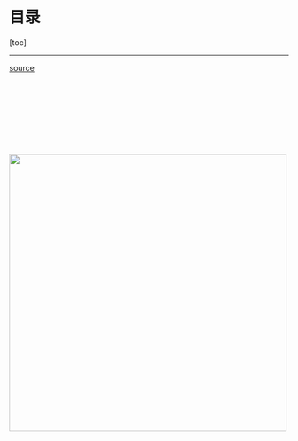 # 目录

[toc]

---

[source]()




















<br>
<br><br><br><br><br><br>


<u></u>

<img style="width:500px" src=""></img>


<style>
.red {
	color: red;
	font-weight: bold;
}


</style>



